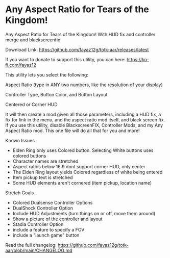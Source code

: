# Any Aspect Ratio for Tears of the Kingdom!
Any Aspect Ratio for Tears of the Kingdom! With HUD fix and controller merge and blackscreenfix

Download Link: https://github.com/fayaz12g/totk-aar/releases/latest

If you want to donate to support this utility, you can here: https://ko-fi.com/fayaz12

This utility lets you select the following:

Aspect Ratio (type in ANY two numbers, like the resolution of your display)

Controller Type, Button Color, and Button Layout

Centered or Corner HUD

It will then create a mod given all those parameters, including a HUD fix, a fix for link in the menu, and the aspect ratio mod itself, and black screen fix. If you use this utility, disable BlackscreenFIX, Controller Mods, and my Any Aspect Ratio mod. This one file will do all that for you and more!


Known Issues
- Elden Ring only uses Colored button. Selecting White buttons uses colored buttons
- Character names are stretched
- Aspect ratios below 16:9 dont support corner HUD, only center
- The Elden Ring layout yields Colored regardless of white being entered
- Item pickup text is stretched
- Some HUD elements aren't cornered (item pickup, location name)


Stretch Goals
- Colored Dualsense Controller Options
- DualShock Controller Option
- Include HUD Adjustments (turn things on or off, move them around)
- Show a picture of the controller and layout
- Stadia Controller Option
- include a feature to specify a FOV
- include a "launch game" button

Read the full changelog: https://github.com/fayaz12g/totk-aar/blob/main/CHANGELOG.md
